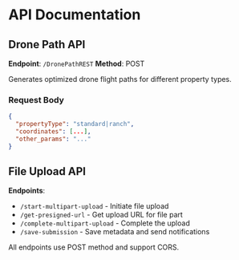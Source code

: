 # API Documentation

## Drone Path API

**Endpoint**: `/DronePathREST`
**Method**: POST

Generates optimized drone flight paths for different property types.

### Request Body
```json
{
  "propertyType": "standard|ranch",
  "coordinates": [...],
  "other_params": "..."
}
```

## File Upload API

**Endpoints**:
- `/start-multipart-upload` - Initiate file upload
- `/get-presigned-url` - Get upload URL for file part
- `/complete-multipart-upload` - Complete the upload
- `/save-submission` - Save metadata and send notifications

All endpoints use POST method and support CORS. 
